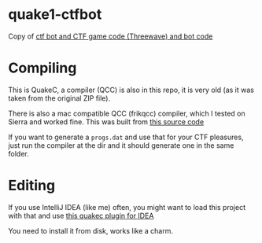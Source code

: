 # quake1-ctfbot
Copy of [ctf bot and CTF game code (Threewave) and bot code](https://www.moddb.com/mods/threewave-capture)

# Compiling
This is QuakeC, a compiler (QCC) is also in this repo, it is very old (as it was taken from the original ZIP file).

There is also a mac compatible QCC (frikqcc) compiler, which I tested on Sierra and worked fine. This was built from [this source code](https://github.com/heinekev/lion_frikqcc27)

If you want to generate a `progs.dat` and use that for your CTF pleasures, just run the compiler at the dir and it should generate one in the same folder.

# Editing

If you use IntelliJ IDEA (like me) often, you might want to load this project with that and use
[this quakec plugin for IDEA](https://github.com/TimePath/idea-quakec/releases)

You need to install it from disk, works like a charm.
